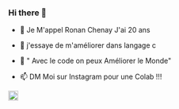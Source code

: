 ### Hi there 👋

- 🌱 Je M'appel Ronan Chenay
     J'ai 20 ans

- 🤔 j'essaye de m'améliorer dans langage c
- 💬 " Avec le code on peux Améliorer le Monde"
- 📫 DM Moi sur Instagram pour une Colab !!!


<p>
<img width="20" src="https://cdn.jsdelivr.net/gh/devicons/devicon/icons/visualstudio/visualstudio-plain.svg" />
                                                                                                           </p>
